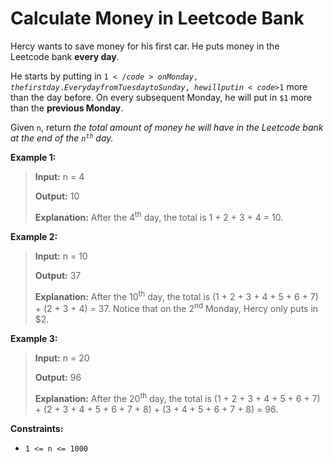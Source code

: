 # Calculate Money in Leetcode Bank

Hercy wants to save money for his first car. He puts money in the Leetcode&nbsp;bank **every day**.

He starts by putting in <code>$1</code> on Monday, the first day. Every day from Tuesday to Sunday, he will put in <code>$1</code> more than the day before. On every subsequent Monday, he will put in <code>$1</code> more than the **previous Monday**.<span style="display: none;"> </span>

Given <code>n</code>, return *the total amount of money he will have in the Leetcode bank at the end of the *<code>n<sup>th</sup></code>* day.*


**Example 1:**
>
> **Input:** n = 4
>
> **Output:** 10
>
> **Explanation:**&nbsp;After the 4<sup>th</sup> day, the total is 1 + 2 + 3 + 4 = 10.

**Example 2:**
>
> **Input:** n = 10
>
> **Output:** 37
>
> **Explanation:**&nbsp;After the 10<sup>th</sup> day, the total is (1 + 2 + 3 + 4 + 5 + 6 + 7) + (2 + 3 + 4) = 37. Notice that on the 2<sup>nd</sup> Monday, Hercy only puts in $2.

**Example 3:**
>
> **Input:** n = 20
>
> **Output:** 96
>
> **Explanation:**&nbsp;After the 20<sup>th</sup> day, the total is (1 + 2 + 3 + 4 + 5 + 6 + 7) + (2 + 3 + 4 + 5 + 6 + 7 + 8) + (3 + 4 + 5 + 6 + 7 + 8) = 96.


**Constraints:**

- <code>1 &lt;= n &lt;= 1000</code>
